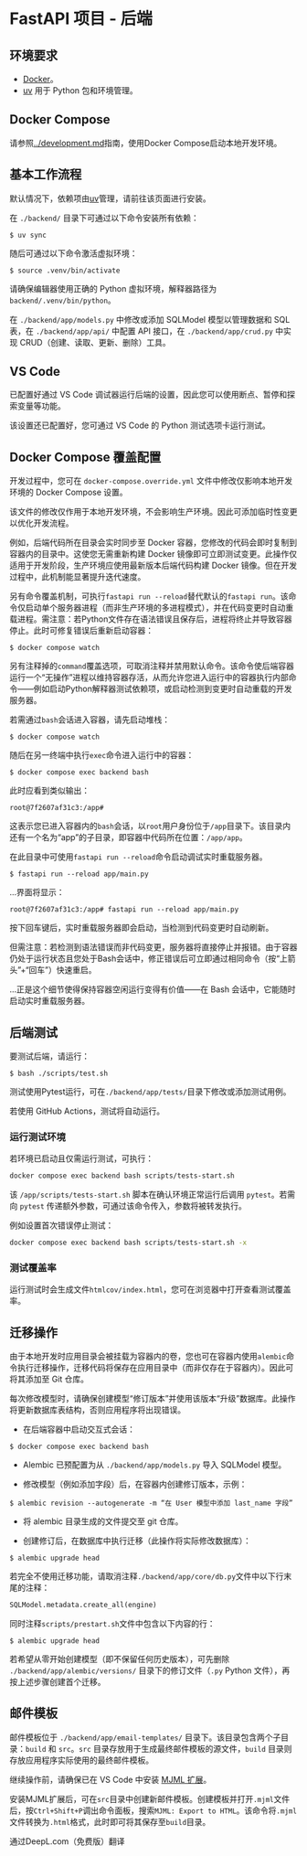 # FastAPI 项目 - 后端

## 环境要求

* [Docker](https://www.docker.com/)。
* [uv](https://docs.astral.sh/uv/) 用于 Python 包和环境管理。

## Docker Compose

请参照[../development.md](../development.md)指南，使用Docker Compose启动本地开发环境。

## 基本工作流程

默认情况下，依赖项由[uv](https://docs.astral.sh/uv/)管理，请前往该页面进行安装。

在 `./backend/` 目录下可通过以下命令安装所有依赖：

```console
$ uv sync
```

随后可通过以下命令激活虚拟环境：

```console
$ source .venv/bin/activate
```

请确保编辑器使用正确的 Python 虚拟环境，解释器路径为 `backend/.venv/bin/python`。

在 `./backend/app/models.py` 中修改或添加 SQLModel 模型以管理数据和 SQL 表，在 `./backend/app/api/` 中配置 API 接口，在 `./backend/app/crud.py` 中实现 CRUD（创建、读取、更新、删除）工具。

## VS Code

已配置好通过 VS Code 调试器运行后端的设置，因此您可以使用断点、暂停和探索变量等功能。

该设置还已配置好，您可通过 VS Code 的 Python 测试选项卡运行测试。

## Docker Compose 覆盖配置

开发过程中，您可在 `docker-compose.override.yml` 文件中修改仅影响本地开发环境的 Docker Compose 设置。

该文件的修改仅作用于本地开发环境，不会影响生产环境。因此可添加临时性变更以优化开发流程。

例如，后端代码所在目录会实时同步至 Docker 容器，您修改的代码会即时复制到容器内的目录中。这使您无需重新构建 Docker 镜像即可立即测试变更。此操作仅适用于开发阶段，生产环境应使用最新版本后端代码构建 Docker 镜像。但在开发过程中，此机制能显著提升迭代速度。

另有命令覆盖机制，可执行`fastapi run --reload`替代默认的`fastapi run`。该命令仅启动单个服务器进程（而非生产环境的多进程模式），并在代码变更时自动重载进程。需注意：若Python文件存在语法错误且保存后，进程将终止并导致容器停止。此时可修复错误后重新启动容器：

```console
$ docker compose watch
```

另有注释掉的`command`覆盖选项，可取消注释并禁用默认命令。该命令使后端容器运行一个“无操作”进程以维持容器存活，从而允许您进入运行中的容器执行内部命令——例如启动Python解释器测试依赖项，或启动检测到变更时自动重载的开发服务器。

若需通过`bash`会话进入容器，请先启动堆栈：

```console
$ docker compose watch
```

随后在另一终端中执行`exec`命令进入运行中的容器：

```console
$ docker compose exec backend bash
```

此时应看到类似输出：

```console
root@7f2607af31c3:/app#
```

这表示您已进入容器内的`bash`会话，以`root`用户身份位于`/app`目录下。该目录内还有一个名为“app”的子目录，即容器中代码所在位置：`/app/app`。

在此目录中可使用`fastapi run --reload`命令启动调试实时重载服务器。

```console
$ fastapi run --reload app/main.py
```

...界面将显示：

```console
root@7f2607af31c3:/app# fastapi run --reload app/main.py
```

按下回车键后，实时重载服务器即会启动，当检测到代码变更时自动刷新。

但需注意：若检测到语法错误而非代码变更，服务器将直接停止并报错。由于容器仍处于运行状态且您处于Bash会话中，修正错误后可立即通过相同命令（按“上箭头”+“回车”）快速重启。

...正是这个细节使得保持容器空闲运行变得有价值——在 Bash 会话中，它能随时启动实时重载服务器。

## 后端测试

要测试后端，请运行：

```console
$ bash ./scripts/test.sh
```

测试使用Pytest运行，可在`./backend/app/tests/`目录下修改或添加测试用例。

若使用 GitHub Actions，测试将自动运行。

### 运行测试环境

若环境已启动且仅需运行测试，可执行：

```bash
docker compose exec backend bash scripts/tests-start.sh
```

该 `/app/scripts/tests-start.sh` 脚本在确认环境正常运行后调用 `pytest`。若需向 `pytest` 传递额外参数，可通过该命令传入，参数将被转发执行。

例如设置首次错误停止测试：

```bash
docker compose exec backend bash scripts/tests-start.sh -x
```

### 测试覆盖率

运行测试时会生成文件`htmlcov/index.html`，您可在浏览器中打开查看测试覆盖率。

## 迁移操作

由于本地开发时应用目录会被挂载为容器内的卷，您也可在容器内使用`alembic`命令执行迁移操作，迁移代码将保存在应用目录中（而非仅存在于容器内）。因此可将其添加至 Git 仓库。

每次修改模型时，请确保创建模型“修订版本”并使用该版本“升级”数据库。此操作将更新数据库表结构，否则应用程序将出现错误。

* 在后端容器中启动交互式会话：

```console
$ docker compose exec backend bash
```

* Alembic 已预配置为从 `./backend/app/models.py` 导入 SQLModel 模型。

* 修改模型（例如添加字段）后，在容器内创建修订版本，示例：

```console
$ alembic revision --autogenerate -m “在 User 模型中添加 last_name 字段”
```

* 将 alembic 目录生成的文件提交至 git 仓库。

* 创建修订后，在数据库中执行迁移（此操作将实际修改数据库）：

```console
$ alembic upgrade head
```

若完全不使用迁移功能，请取消注释`./backend/app/core/db.py`文件中以下行末尾的注释：

```python
SQLModel.metadata.create_all(engine)
```

同时注释`scripts/prestart.sh`文件中包含以下内容的行：

```console
$ alembic upgrade head
```

若希望从零开始创建模型（即不保留任何历史版本），可先删除 `./backend/app/alembic/versions/` 目录下的修订文件（`.py` Python 文件），再按上述步骤创建首个迁移。

## 邮件模板

邮件模板位于 `./backend/app/email-templates/` 目录下。该目录包含两个子目录：`build` 和 `src`。`src` 目录存放用于生成最终邮件模板的源文件，`build` 目录则存放应用程序实际使用的最终邮件模板。

继续操作前，请确保已在 VS Code 中安装 [MJML 扩展](https://marketplace.visualstudio.com/items?itemName=attilabuti.vscode-mjml)。

安装MJML扩展后，可在`src`目录中创建新邮件模板。创建模板并打开`.mjml`文件后，按`Ctrl+Shift+P`调出命令面板，搜索`MJML: Export to HTML`。该命令将`.mjml`文件转换为`.html`格式，此时即可将其保存至`build`目录。

通过DeepL.com（免费版）翻译